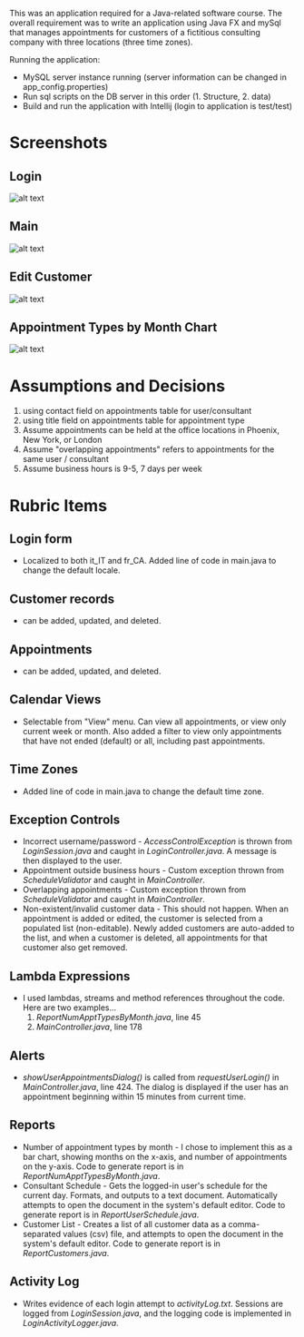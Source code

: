 This was an application required for a Java-related software course. The overall requirement was to write an application
using Java FX and mySql that manages appointments for customers of a fictitious consulting company with three locations
(three time zones).

Running the application:

- MySQL server instance running (server information can be changed in app_config.properties)
- Run sql scripts on the DB server in this order (1. Structure, 2. data)
- Build and run the application with Intellij (login to application is test/test)

# Screenshots

## Login

![alt text](https://clstephenson.s3-us-west-2.amazonaws.com/images/scheduling-software-login.png "login window")

## Main

![alt text](https://clstephenson.s3-us-west-2.amazonaws.com/images/scheduling-software-main.png "main window")

## Edit Customer

![alt text](https://clstephenson.s3-us-west-2.amazonaws.com/images/scheduling-software-editCustomer.png "edit customer window")

## Appointment Types by Month Chart

![alt text](https://clstephenson.s3-us-west-2.amazonaws.com/images/scheduling-software-apptsByMonthChart.png "appointment types by month chart")

# Assumptions and Decisions

1. using contact field on appointments table for user/consultant
2. using title field on appointments table for appointment type
3. Assume appointments can be held at the office locations in Phoenix, New York, or London
4. Assume "overlapping appointments" refers to appointments for the same user / consultant
5. Assume business hours is 9-5, 7 days per week

# Rubric Items

## Login form

- Localized to both it_IT and fr_CA. Added line of code in main.java to change the default locale.

## Customer records

- can be added, updated, and deleted.

## Appointments

- can be added, updated, and deleted.

## Calendar Views

- Selectable from "View" menu. Can view all appointments, or view only current week or month. Also added a filter
  to view only appointments that have not ended (default) or all, including past appointments.

## Time Zones

- Added line of code in main.java to change the default time zone.

## Exception Controls

- Incorrect username/password - _AccessControlException_ is thrown from _LoginSession.java_ and caught in
  _LoginController.java_. A message is then displayed to the user.
- Appointment outside business hours - Custom exception thrown from _ScheduleValidator_ and caught in _MainController_.
- Overlapping appointments - Custom exception thrown from _ScheduleValidator_ and caught in _MainController_.
- Non-existent/invalid customer data - This should not happen. When an appointment is added or edited, the customer
  is selected from a populated list (non-editable). Newly added customers are auto-added to the list, and when a customer is deleted, all appointments for that customer also get removed.

## Lambda Expressions

- I used lambdas, streams and method references throughout the code. Here are two examples...
  1. _ReportNumApptTypesByMonth.java_, line 45
  2. _MainController.java_, line 178

## Alerts

- _showUserAppointmentsDialog()_ is called from _requestUserLogin()_ in _MainController.java_, line 424. The dialog
  is displayed if the user has an appointment beginning within 15 minutes from current time.

## Reports

- Number of appointment types by month - I chose to implement this as a bar chart, showing months on the x-axis,
  and number of appointments on the y-axis. Code to generate report is in _ReportNumApptTypesByMonth.java_.
- Consultant Schedule - Gets the logged-in user's schedule for the current day. Formats, and outputs to a text
  document. Automatically attempts to open the document in the system's default editor. Code to generate report
  is in _ReportUserSchedule.java_.
- Customer List - Creates a list of all customer data as a comma-separated values (csv) file, and attempts to open
  the document in the system's default editor. Code to generate report is in _ReportCustomers.java_.

## Activity Log

- Writes evidence of each login attempt to _activityLog.txt_. Sessions are logged from _LoginSession.java_, and
  the logging code is implemented in _LoginActivityLogger.java_.
